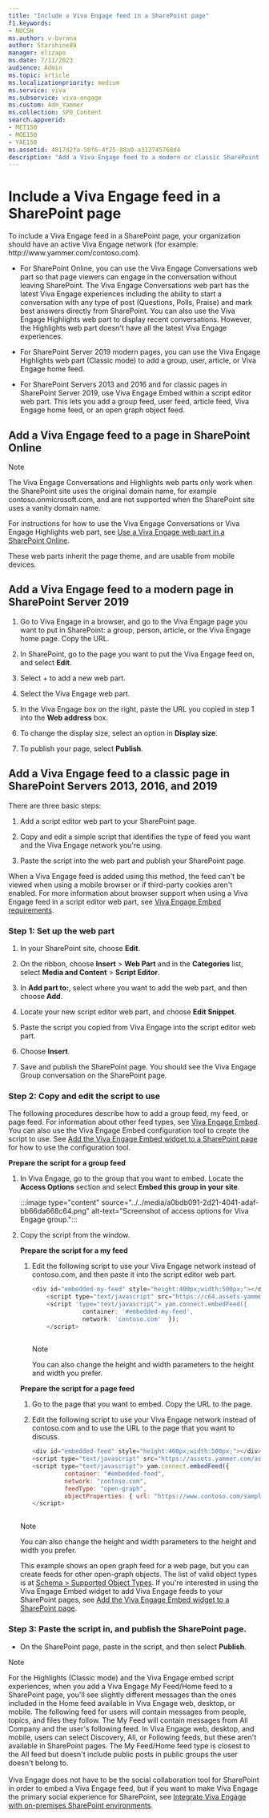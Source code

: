 ```yaml
---
title: "Include a Viva Engage feed in a SharePoint page"
f1.keywords:
- NOCSH
ms.author: v-bvrana
author: Starshine89
manager: elizapo
ms.date: 7/11/2023
audience: Admin
ms.topic: article
ms.localizationpriority: medium
ms.service: viva
ms.subservice: viva-engage
ms.custom: Adm_Yammer
ms.collection: SPO_Content
search.appverid:
- MET150
- MOE150
- YAE150
ms.assetid: 4817d2fa-50f6-4f25-88a0-a312745768d4
description: "Add a Viva Engage feed to a modern or classic SharePoint site page."
---
```


# Include a Viva Engage feed in a SharePoint page

To include a Viva Engage feed in a SharePoint page, your organization should have an active Viva Engage network (for example: http&#58;//www&#46;yammer&#46;com/contoso&#46;com). 

- For SharePoint Online, you can use the Viva Engage Conversations web part so that page viewers can engage in the conversation without leaving SharePoint.  The Viva Engage Conversations web part has the latest Viva Engage experiences including the ability to start a conversation with any type of post (Questions, Polls, Praise) and mark best answers directly from SharePoint. You can also use the Viva Engage Highlights web part to display recent conversations. However, the Highlights web part doesn't have all the latest Viva Engage experiences. 

- For SharePoint Server 2019 modern pages, you can use the Viva Engage Highlights web part (Classic mode) to add a group, user, article, or Viva Engage home feed.

- For SharePoint Servers 2013 and 2016 and for classic pages in SharePoint Server 2019, use Viva Engage Embed within a script editor web part. This lets you add a group feed, user feed, article feed, Viva Engage home feed, or an open graph object feed. 
  
## Add a Viva Engage feed to a page in SharePoint Online

>[!NOTE]
> The Viva Engage Conversations and Highlights web parts only work when the SharePoint site uses the original domain name, for example contoso.onmicrosoft.com, and are not supported when the SharePoint site uses a vanity domain name.

For instructions for how to use the Viva Engage Conversations or Viva Engage Highlights web part, see [Use a Viva Engage web part in a SharePoint Online](https://support.office.com/article/a53cfa0c-3d09-42c8-a286-1038a81c59da). 

These web parts inherit the page theme, and are usable from mobile devices. 

## Add a Viva Engage feed to a modern page in SharePoint Server 2019

1. Go to Viva Engage in a browser, and go to the Viva Engage page you want to put in SharePoint: a group, person, article, or the Viva Engage home page. Copy the URL. 

2. In SharePoint, go to the page you want to put the Viva Engage feed on, and select **Edit**.

3. Select + to add a new web part. 

4. Select the Viva Engage web part.

5. In the Viva Engage box on the right, paste the URL you copied in step 1 into the **Web address** box.

6. To change the display size, select an option in **Display size**. 

7. To publish your page, select **Publish**.

## Add a Viva Engage feed to a classic page in SharePoint Servers 2013, 2016, and 2019 
<a name="AddFeed"> </a>

There are three basic steps:

1. Add a script editor web part to your SharePoint page.

2. Copy and edit a simple script that identifies the type of feed you want and the Viva Engage network you're using.
    
3. Paste the script into the web part and publish your SharePoint page. 

When a Viva Engage feed is added using this method, the feed can't be viewed when using a mobile browser or if third-party cookies aren't enabled. For more information about browser support when using a Viva Engage feed in a script editor web part, see [Viva Engage Embed requirements](https://developer.yammer.com/docs/requirements).
    
### Step 1: Set up the web part 

1. In your SharePoint site, choose **Edit**.
    
2. On the ribbon, choose **Insert** \> **Web Part** and in the **Categories** list, select **Media and Content** \> **Script Editor**. 

3. In **Add part to:**, select where you want to add the web part, and then choose **Add**.   
    
4. Locate your new script editor web part, and choose **Edit Snippet**.
    
5. Paste the script you copied from Viva Engage into the script editor web part.
    
6. Choose **Insert**.
    
7. Save and publish the SharePoint page. You should see the Viva Engage Group conversation on the SharePoint page.

### Step 2: Copy and edit the script to use

The following procedures describe how to add a group feed, my feed, or page feed. For information about other feed types, see [Viva Engage Embed](https://go.microsoft.com/fwlink/?LinkID=524147). You can also use the Viva Engage Embed configuration tool to create the script to use. See [Add the Viva Engage Embed widget to a SharePoint page](/SharePoint/administration/add-the-yammer-embed-widget-to-a-sharepoint-page) for how to use the configuration tool. 
  
 **Prepare the script for a group feed**
  
1. In Viva Engage, go to the group that you want to embed. Locate the **Access Options** section and select **Embed this group in your site**.
    
    :::image type="content" source="../../media/a0bdb091-2d21-4041-adaf-bb66da668c64.png" alt-text="Screenshot of access options for Viva Engage group.":::
  
2. Copy the script from the window.
   
    **Prepare the script for a my feed**
   
    1. Edit the following script to use your Viva Engage network instead of contoso.com, and then paste it into the script editor web part.
    
       ```javascript
       <div id="embedded-my-feed" style="height:400px;width:500px;"></div> 
           <script type="text/javascript" src="https://c64.assets-yammer.com/assets/platform_embed.js"></script>
           <script 'type="text/javascript"> yam.connect.embedFeed({  
                     container: '#embedded-my-feed',
                     network: 'contoso.com'  });
           </script>
  
       ```

       > [!NOTE]
       > You can also change the height and width parameters to the height and width you prefer. 

    **Prepare the script for a page feed**
  
    1. Go to the page that you want to embed. Copy the URL to the page.
    
    2. Edit the following script to use your Viva Engage network instead of contoso.com and to use the URL to the page that you want to discuss.
    
       ```javascript
       <div id="embedded-feed" style="height:400px;width:500px;"></div> 
       <script type="text/javascript" src="https://assets.yammer.com/assets/platform_embed.js"></script> 
       <script type="text/javascript"> yam.connect.embedFeed({
                container: "#embedded-feed", 
                network: "contoso.com", 
                feedType: "open-graph", 
                objectProperties: { url: "https://www.contoso.com/sample_page" , type: "page" } }); 
       </script>
  
       ```

      > [!NOTE]
      > You can also change the height and width parameters to the height and width you prefer. 

     This example shows an open graph feed for a web page, but you can create feeds for other open-graph objects. The list of valid object types is at [Schema \> Supported Object Types](https://go.microsoft.com/fwlink/?LinkId=525586). If you're interested in using the Viva Engage Embed widget to add Viva Engage feeds to your SharePoint pages, see [Add the Viva Engage Embed widget to a SharePoint page](/SharePoint/administration/add-the-yammer-embed-widget-to-a-sharepoint-page).
    
### Step 3: Paste the script in, and publish the SharePoint page. 

- On the SharePoint page, paste in the script, and then select **Publish**.
    
>[!NOTE]
>For the Highlights (Classic mode) and the Viva Engage embed script experiences, when you add a Viva Engage My Feed/Home feed to a SharePoint page, you'll see slightly different messages than the ones included in the Home feed available in Viva Engage web, desktop, or mobile. The following feed for users will contain messages from people, topics, and files they follow. The My Feed will contain messages from All Company and the user's following feed. In Viva Engage web, desktop, and mobile, users can select Discovery, All, or Following feeds, but these aren't available in SharePoint pages. The My Feed/Home feed type is closest to the All feed but doesn't include public posts in public groups the user doesn't belong to.<br><br>Viva Engage does not have to be the social collaboration tool for SharePoint in order to embed a Viva Engage feed, but if you want to make Viva Engage the primary social experience for SharePoint, see [Integrate Viva Engage with on-premises SharePoint environments](/sharepoint/administration/integrate-yammer-with-on-premises-sharepoint-server-environments).
